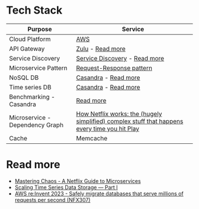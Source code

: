 
# Tech Stack

| Purpose                         | Service                                                                                                                                                                                                                                                   |
|---------------------------------|-----------------------------------------------------------------------------------------------------------------------------------------------------------------------------------------------------------------------------------------------------------|
| Cloud Platform                  | [AWS](https://github.com/Anshul619/AWS-Services/tree/main/Readme.md)                                                                                                                                                                                      |
| API Gateway                     | [Zulu](https://github.com/Anshul619/HLD-System-Designs/blob/main/3_MicroServices/1_APIGateway/ZuluAPIGateway.md) - [Read more](https://netflixtechblog.com/open-sourcing-zuul-2-82ea476cb2b3)                                                                     |
| Service Discovery               | [Service Discovery](https://github.com/Anshul619/HLD-System-Designs/tree/main/3_MicroServices/2_ServiceRegistry&Discovery/Readme.md) - [Read more](https://netflixtechblog.com/netflix-shares-cloud-load-balancing-and-failover-tool-eureka-c10647ef95e5) |
| Microservice Pattern            | [Request-Response pattern](https://github.com/Anshul619/HLD-System-Designs/tree/main/3_MicroServices/Readme.md)                                                                                                                                           |
| NoSQL DB                        | [Casandra](https://github.com/Anshul619/HLD-System-Designs/tree/main/1_Databases/11_WideColumn-Databases/ApacheCasandra.md) - [Read more](https://netflixtechblog.com/exploring-data-netflix-9d87e20072e3)                                                |
| Time series DB                  | [Casandra](https://github.com/Anshul619/HLD-System-Designs/tree/main/1_Databases/11_WideColumn-Databases/ApacheCasandra.md) - [Read more](https://netflixtechblog.com/scaling-time-series-data-storage-part-i-ec2b6d44ba39)                               |
| Benchmarking - Casandra         | [Read more](https://github.com/Anshul619/HLD-System-Designs/tree/main/6_Estimations&Benchmarking/Benchmarking/CasandraBenchmarking.md)                                                                                                                    |
| Microservice - Dependency Graph | [How Netflix works: the (hugely simplified) complex stuff that happens every time you hit Play](https://medium.com/refraction-tech-everything/how-netflix-works-the-hugely-simplified-complex-stuff-that-happens-every-time-you-hit-play-3a40c9be254b)    |
| Cache                           | Memcache                                                                                                                                                                                                                                                  |

# Read more
- [Mastering Chaos - A Netflix Guide to Microservices](https://www.youtube.com/watch?v=CZ3wIuvmHeM)
- [Scaling Time Series Data Storage — Part I](https://netflixtechblog.com/scaling-time-series-data-storage-part-i-ec2b6d44ba39)
- [AWS re:Invent 2023 - Safely migrate databases that serve millions of requests per second (NFX307)](https://www.youtube.com/watch?v=3bjnm1SXLlo)